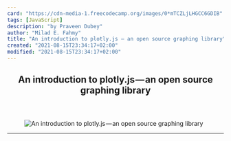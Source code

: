 ```yaml
---
card: "https://cdn-media-1.freecodecamp.org/images/0*mTCZLjLHGCC6GDIB"
tags: [JavaScript]
description: "by Praveen Dubey"
author: "Milad E. Fahmy"
title: "An introduction to plotly.js — an open source graphing library"
created: "2021-08-15T23:34:17+02:00"
modified: "2021-08-15T23:34:17+02:00"
---
```

<div class="site-wrapper">
<main id="site-main" class="site-main outer">
<div class="inner">
<article class="post-full post tag-javascript tag-data-visualization tag-data-science tag-open-source tag-tech ">
<header class="post-full-header">
<h1 class="post-full-title">An introduction to plotly.js — an open source graphing library</h1>
</header>
<figure class="post-full-image">
<picture>
<source media="(max-width: 700px)" sizes="1px" srcset="data:image/gif;base64,R0lGODlhAQABAIAAAAAAAP///yH5BAEAAAAALAAAAAABAAEAAAIBRAA7 1w">
<source media="(min-width: 701px)" sizes="(max-width: 800px) 400px,
(max-width: 1170px) 700px,
1400px" srcset="https://cdn-media-1.freecodecamp.org/images/0*mTCZLjLHGCC6GDIB 300w,
https://cdn-media-1.freecodecamp.org/images/0*mTCZLjLHGCC6GDIB 600w,
https://cdn-media-1.freecodecamp.org/images/0*mTCZLjLHGCC6GDIB 1000w,
https://cdn-media-1.freecodecamp.org/images/0*mTCZLjLHGCC6GDIB 2000w">
<img onerror="this.style.display='none'" src="https://cdn-media-1.freecodecamp.org/images/0*mTCZLjLHGCC6GDIB" alt="An introduction to plotly.js — an open source graphing library">
</picture>
</figure>
<section class="post-full-content">
<div class="post-content medium-migrated-article">
</div>
<hr>
</section>
</article>
</div>
</main>
</div>
<!-- Google Tag Manager (noscript) -->
<!-- End Google Tag Manager (noscript) -->
